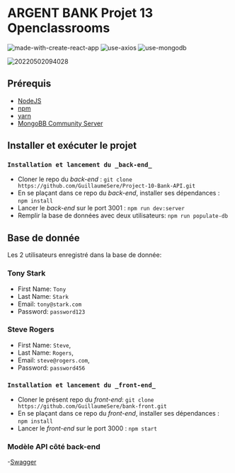 # ARGENT BANK Projet 13 Openclassrooms

![made-with-create-react-app](https://user-images.githubusercontent.com/75996200/166201532-1a68d09e-7f75-4106-ba2c-ac047ccc4cc4.svg)
![use-axios](https://user-images.githubusercontent.com/75996200/166201677-9f6d8af6-5134-4926-9132-057a3d379d10.svg)
![use-mongodb](https://user-images.githubusercontent.com/75996200/166201811-8e97d0f4-db0e-451c-a7b0-99e97c048645.svg)



![20220502094028](https://user-images.githubusercontent.com/75996200/166201146-35e7c8a8-3f52-4c54-bc4f-53c91f0a74ba.png)

##  Prérequis

- [NodeJS](https://nodejs.org/en/)
- [npm](https://www.npmjs.com/)
- [yarn](https://yarnpkg.com/getting-started/install)
- [MongoBB Community Server](https://www.mongodb.com/fr-fr)

## Installer et exécuter le projet

### `Installation et lancement du _back-end_`

- Cloner le repo du _back-end_ : `git clone https://github.com/GuillaumeSere/Project-10-Bank-API.git`
- En se plaçant dans ce repo du _back-end_, installer ses dépendances : `npm install`
- Lancer le _back-end_ sur le port 3001 : `npm run dev:server`
- Remplir la base de données avec deux utilisateurs: `npm run populate-db`

## Base de donnée

Les 2 utilisateurs enregistré dans la base de donnée:

### Tony Stark

- First Name: `Tony`
- Last Name: `Stark`
- Email: `tony@stark.com`
- Password: `password123`

### Steve Rogers

- First Name: `Steve`,
- Last Name: `Rogers`,
- Email: `steve@rogers.com`,
- Password: `password456`


### `Installation et lancement du _front-end_`

- Cloner le présent repo du _front-end_: `git clone https://github.com/GuillaumeSere/bank-front.git`
- En se plaçant dans ce repo du _front-end_, installer ses dépendances : `npm install`
- Lancer le _front-end_ sur le port 3000 : `npm start`

### Modèle API côté back-end

-[Swagger](https://editor.swagger.io/)




